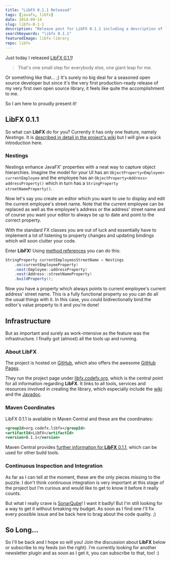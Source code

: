 ```yaml
---
title: "LibFX 0.1.1 Released"
tags: [javafx, libfx]
date: 2014-09-14
slug: libfx-0-1-1
description: "Release post for LibFX 0.1.1 including a description of `Nestings` and pointers to GitHub, Maven and the Javadoc."
searchKeywords: "libfx 0.1.1"
featuredImage: libfx-library
repo: libfx
---
```


Just today I released [LibFX 0.1.1](https://github.com/CodeFX-org/LibFX/releases/tag/v0.1.1)!

> That's one small step for everybody else, one giant leap for me.

Or something like that... ;)
It's surely no big deal for a seasoned open source developer but since it's the very first production-ready release of my very first own open source library, it feels like quite the accomplishment to me.

So I am here to proudly present it!

## LibFX 0.1.1

So what can **LibFX** do for you?
Currently it has only one feature, namely *Nestings*.
It is [described in detail in the project's wiki](https://github.com/CodeFX-org/LibFX/wiki/Nestings) but I will give a quick introduction here.

<contentimage slug="LibFX-v0.1.1" options="sidebar"></contentimage>

### Nestings

Nestings enhance JavaFX' properties with a neat way to capture object hierarchies.
Imagine the model for your UI has an `ObjectProperty<Employee> currentEmployee` and the employee has an `ObjectProperty<Address> addressProperty()` which in turn has a `StringProperty streetNameProperty()`.

Now let's say you create an editor which you want to use to display and edit the current employee's street name.
Note that the current employee can be replaced as well as the employee's address or the address' street name and of course you want your editor to always be up to date and point to the correct property.

With the standard FX classes you are out of luck and essentially have to implement a lot of listening to property changes and updating bindings which will soon clutter your code.

Enter **LibFX**!
Using [method references](http://docs.oracle.com/javase/tutorial/java/javaOO/methodreferences.html) you can do this:

```java
StringProperty currentEmployeesStreetName = Nestings
	.on(currentEmployeeProperty)
	.nest(Employee::addressProperty)
	.nest(Address::streetNameProperty)
	.buildProperty();
```

Now you have a property which always points to current employee's current address' street name.
This is a fully functional property so you can do all the usual things with it.
In this case, you could bidirectionally bind the editor's value property to it and you're done!

## Infrastructure

But as important and surely as work-intensive as the feature was the infrastructure.
I finally got (almost) all the tools up and running.

### About LibFX

The project is hosted on [GitHub](https://github.com/CodeFX-org/LibFX), which also offers the awesome [GitHub Pages](https://pages.github.com/).

They run the project page under [libfx.codefx.org](http://libfx.codefx.org), which is the central point for all information regarding **LibFX**.
It links to all tools, services and resources involved in creating the library, which especially include the [wiki](https://github.com/CodeFX-org/LibFX/wiki) and the [Javadoc](http://libfx.codefx.org/javadoc/).

### Maven Coordinates

LibFX 0.1.1 is available in Maven Central and these are the coordinates:

```xml
<groupId>org.codefx.libfx</groupId>
<artifactId>LibFX</artifactId>
<version>0.1.1</version>
```

Maven Central provides [further information for **LibFX** 0.1.1](http://search.maven.org/#artifactdetails%7Corg.codefx.libfx%7CLibFX%7C0.1.1%7Cjar), which can be used for other build tools.

### Continuous Inspection and Integration

As far as I can tell at the moment, these are the only pieces missing to the puzzle.
I don't think continuous integration is very important at this stage of the project but I'm curious and would like to get to know it before it really counts.

But what I really crave is [SonarQube](http://www.sonarqube.org/)!
I want it badly!
But I'm still looking for a way to get it without breaking my budget.
As soon as I find one I'll fix every possible issue and be back here to brag about the code quality.
;)

## So Long...

So I'll be back and I hope so will you!
Join the discussion about **LibFX** below or subscribe to my feeds (on the right).
I'm currently looking for another newsletter plugin and as soon as I get it, you can subscribe to that, too!
:)
